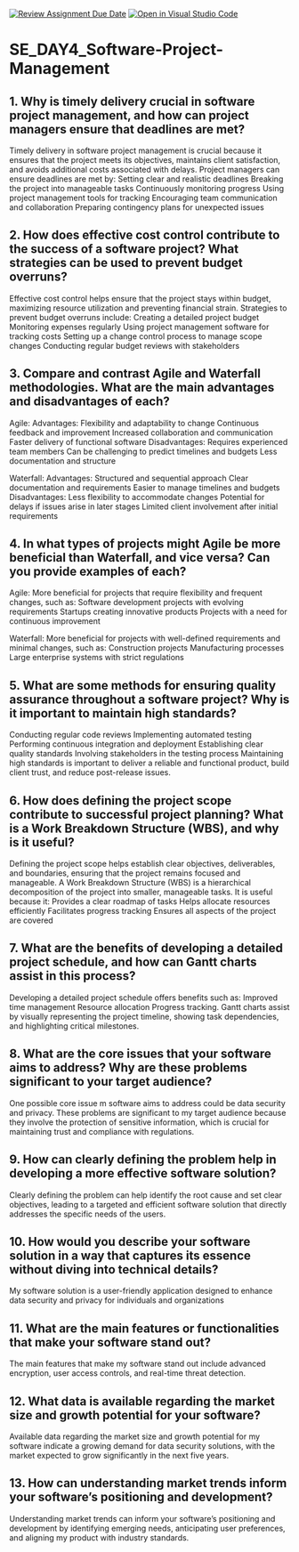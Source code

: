 [![Review Assignment Due Date](https://classroom.github.com/assets/deadline-readme-button-22041afd0340ce965d47ae6ef1cefeee28c7c493a6346c4f15d667ab976d596c.svg)](https://classroom.github.com/a/9pw6JKcu)
[![Open in Visual Studio Code](https://classroom.github.com/assets/open-in-vscode-2e0aaae1b6195c2367325f4f02e2d04e9abb55f0b24a779b69b11b9e10269abc.svg)](https://classroom.github.com/online_ide?assignment_repo_id=18484197&assignment_repo_type=AssignmentRepo)
# SE_DAY4_Software-Project-Management
## 1. Why is timely delivery crucial in software project management, and how can project managers ensure that deadlines are met?
Timely delivery in software project management is crucial because it ensures that the project meets its objectives, maintains client satisfaction, and avoids additional costs associated with delays. Project managers can ensure deadlines are met by:
Setting clear and realistic deadlines
Breaking the project into manageable tasks
Continuously monitoring progress
Using project management tools for tracking
Encouraging team communication and collaboration
Preparing contingency plans for unexpected issues

## 2. How does effective cost control contribute to the success of a software project? What strategies can be used to prevent budget overruns?
Effective cost control helps ensure that the project stays within budget, maximizing resource utilization and preventing financial strain. Strategies to prevent budget overruns include:
Creating a detailed project budget
Monitoring expenses regularly
Using project management software for tracking costs
Setting up a change control process to manage scope changes
Conducting regular budget reviews with stakeholders

## 3. Compare and contrast Agile and Waterfall methodologies. What are the main advantages and disadvantages of each?
Agile:
Advantages:
Flexibility and adaptability to change
Continuous feedback and improvement
Increased collaboration and communication
Faster delivery of functional software
Disadvantages:
Requires experienced team members
Can be challenging to predict timelines and budgets
Less documentation and structure

Waterfall:
Advantages:
Structured and sequential approach
Clear documentation and requirements
Easier to manage timelines and budgets
Disadvantages:
Less flexibility to accommodate changes
Potential for delays if issues arise in later stages
Limited client involvement after initial requirements

## 4. In what types of projects might Agile be more beneficial than Waterfall, and vice versa? Can you provide examples of each?
Agile:
More beneficial for projects that require flexibility and frequent changes, such as:
Software development projects with evolving requirements
Startups creating innovative products
Projects with a need for continuous improvement

Waterfall:
More beneficial for projects with well-defined requirements and minimal changes, such as:
Construction projects
Manufacturing processes
Large enterprise systems with strict regulations

## 5. What are some methods for ensuring quality assurance throughout a software project? Why is it important to maintain high standards?
Conducting regular code reviews
Implementing automated testing
Performing continuous integration and deployment
Establishing clear quality standards
Involving stakeholders in the testing process Maintaining high standards is important to deliver a reliable and functional product, build client trust, and reduce post-release issues.

## 6. How does defining the project scope contribute to successful project planning? What is a Work Breakdown Structure (WBS), and why is it useful?
Defining the project scope helps establish clear objectives, deliverables, and boundaries, ensuring that the project remains focused and manageable. A Work Breakdown Structure (WBS) is a hierarchical decomposition of the project into smaller, manageable tasks. It is useful because it:
Provides a clear roadmap of tasks
Helps allocate resources efficiently
Facilitates progress tracking
Ensures all aspects of the project are covered

## 7. What are the benefits of developing a detailed project schedule, and how can Gantt charts assist in this process?
Developing a detailed project schedule offers benefits such as: Improved time management
Resource allocation
Progress tracking. 
Gantt charts assist by visually representing the project timeline, showing task dependencies, and highlighting critical milestones.

## 8. What are the core issues that your software aims to address? Why are these problems significant to your target audience?
One possible core issue m software aims to address could be data security and privacy. These problems are significant to my target audience because they involve the protection of sensitive information, which is crucial for maintaining trust and compliance with regulations.

## 9. How can clearly defining the problem help in developing a more effective software solution?
Clearly defining the problem can help identify the root cause and set clear objectives, leading to a targeted and efficient software solution that directly addresses the specific needs of the users.

## 10. How would you describe your software solution in a way that captures its essence without diving into technical details?
My software solution is a user-friendly application designed to enhance data security and privacy for individuals and organizations

## 11. What are the main features or functionalities that make your software stand out?
The main features that make my software stand out include advanced encryption, user access controls, and real-time threat detection.

## 12. What data is available regarding the market size and growth potential for your software?
Available data regarding the market size and growth potential for my software indicate a growing demand for data security solutions, with the market expected to grow significantly in the next five years.

## 13. How can understanding market trends inform your software’s positioning and development?
Understanding market trends can inform your software’s positioning and development by identifying emerging needs, anticipating user preferences, and aligning my product with industry standards.
